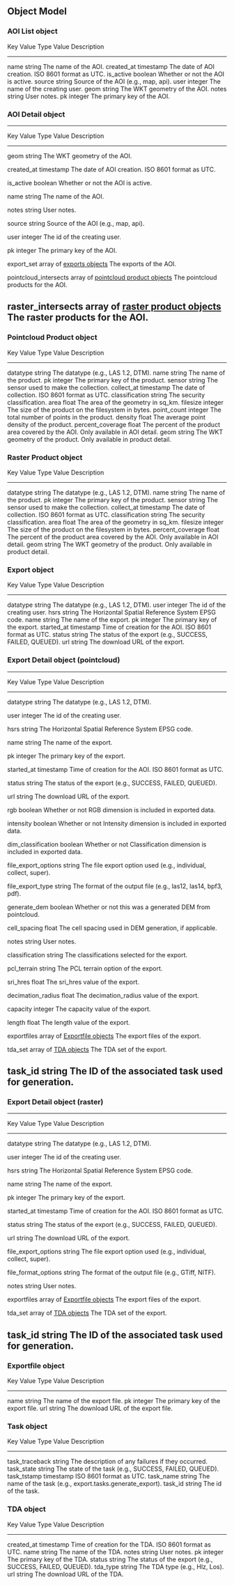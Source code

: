 Object Model
------------

### AOI List object

  Key                 Value Type   Value Description
  ------------------- ------------ -------------------------------------
  name                string       The name of the AOI.
  created\_at         timestamp    The date of AOI creation. ISO 8601 format as UTC.
  is\_active          boolean      Whether or not the AOI is active.
  source              string       Source of the AOI (e.g., map, api).
  user                integer      The name of the creating user.
  geom                string       The WKT geometry of the AOI.
  notes               string       User notes.
  pk                  integer      The primary key of the AOI.

### AOI Detail object

  ---------------------------------------------------------------------------------------------------------------------------------------------------------------
  Key                        Value Type                                                        Value Description
  -------------------------- ----------------------------------------------------------------- ------------------------------------------------------------------
  geom                       string                                                            The WKT geometry of the AOI.
  
  created\_at                timestamp                                                         The date of AOI creation. ISO 8601 format as UTC.
  
  is\_active                 boolean                                                           Whether or not the AOI is active.
  
  name                       string                                                            The name of the AOI.
  
  notes                      string                                                            User notes.
  
  source                     string                                                            Source of the AOI (e.g., map, api).
  
  user                       integer                                                           The id of the creating user.
  
  pk                         integer                                                           The primary key of the AOI.
  
  export\_set                array of [exports objects](#export-object)                        The exports of the AOI.
  
  pointcloud\_intersects     array of [pointcloud product objects](#pointcloud-product-object) The pointcloud products for the AOI.
  
  raster\_intersects         array of [raster product objects](#raster-product-object)         The raster products for the AOI.
  ---------------------------------------------------------------------------------------------------------------------------------------------------------------

### Pointcloud Product object

  Key               Value Type   Value Description
  ----------------- ------------ -------------------------------------
  datatype          string       The datatype (e.g., LAS 1.2, DTM).
  name              string       The name of the product.
  pk                integer      The primary key of the product.
  sensor            string       The sensor used to make the collection.
  collect\_at       timestamp    The date of collection. ISO 8601 format as UTC.
  classification    string       The security classification.
  area              float        The area of the geometry in sq_km.
  filesize          integer      The size of the product on the filesystem in bytes.
  point\_count      integer      The total number of points in the product.
  density           float        The average point density of the product.
  percent\_coverage float        The percent of the product area covered by the AOI.  Only available in AOI detail.
  geom              string       The WKT geometry of the product.  Only available in product detail.

### Raster Product object

  Key               Value Type   Value Description
  ----------------- ------------ -------------------------------------
  datatype          string       The datatype (e.g., LAS 1.2, DTM).
  name              string       The name of the product.
  pk                integer      The primary key of the product.
  sensor            string       The sensor used to make the collection.
  collect\_at       timestamp    The date of collection. ISO 8601 format as UTC.
  classification    string       The security classification.
  area              float        The area of the geometry in sq_km.
  filesize          integer      The size of the product on the filesystem in bytes.
  percent\_coverage float        The percent of the product area covered by the AOI.  Only available in AOI detail.
  geom              string       The WKT geometry of the product.  Only available in product detail.

### Export object

  Key                 Value Type   Value Description
  ------------------- ------------ -----------------------------------------------------------
  datatype            string       The datatype (e.g., LAS 1.2, DTM).
  user                integer      The id of the creating user.
  hsrs                string       The Horizontal Spatial Reference System EPSG code.
  name                string       The name of the export.
  pk                  integer      The primary key of the export.
  started\_at         timestamp    Time of creation for the AOI. ISO 8601 format as UTC.
  status              string       The status of the export (e.g., SUCCESS, FAILED, QUEUED).
  url                 string       The download URL of the export.

### Export Detail object (pointcloud)

  ----------------------------------------------------------------------------------------------------------------------------------
  Key                   Value Type                                              Value Description
  --------------------- ------------------------------------------------------- ----------------------------------------------------
  datatype              string                                                  The datatype (e.g., LAS 1.2, DTM).
  
  user                  integer                                                 The id of the creating user.
  
  hsrs                  string                                                  The Horizontal Spatial Reference System EPSG code.
  
  name                  string                                                  The name of the export.
  
  pk                    integer                                                 The primary key of the export.
  
  started\_at           timestamp                                               Time of creation for the AOI. ISO 8601 format as UTC.
  
  status                string                                                  The status of the export (e.g., SUCCESS, FAILED, QUEUED).
  
  url                   string                                                  The download URL of the export.
  
  rgb                   boolean                                                 Whether or not RGB dimension is included in exported data.
  
  intensity             boolean                                                 Whether or not Intensity dimension is included in exported data.
  
  dim\_classification   boolean                                                 Whether or not Classification dimension is included in exported data.
  
  file\_export\_options string                                                  The file export option used (e.g., individual, collect, super).
  
  file\_export\_type    string                                                  The format of the output file (e.g., las12, las14, bpf3, pdf).
  
  generate\_dem         boolean                                                 Whether or not this was a generated DEM from pointcloud.
  
  cell\_spacing         float                                                   The cell spacing used in DEM generation, if applicable.
  
  notes                 string                                                  User notes.
  
  classification        string                                                  The classifications selected for the export.
  
  pcl\_terrain          string                                                  The PCL terrain option of the export.
  
  sri\_hres             float                                                   The sri_hres value of the export.
  
  decimation\_radius    float                                                   The decimation\_radius value of the export.
  
  capacity              integer                                                 The capacity value of the export.
  
  length                float                                                   The length value of the export.
  
  exportfiles           array of [Exportfile objects](#exportfile-object)       The export files of the export.
  
  tda\_set              array of [TDA objects](#tda-object)                     The TDA set of the export.
  
  task\_id              string                                                  The ID of the associated task used for generation.
  ----------------------------------------------------------------------------------------------------------------------------------

### Export Detail object (raster)

  ----------------------------------------------------------------------------------------------------------------------------------
  Key                    Value Type                                             Value Description
  ---------------------- ------------------------------------------------------ ----------------------------------------------------
  datatype               string                                                 The datatype (e.g., LAS 1.2, DTM).
  
  user                   integer                                                The id of the creating user.
  
  hsrs                   string                                                 The Horizontal Spatial Reference System EPSG code.
  
  name                   string                                                 The name of the export.
  
  pk                     integer                                                The primary key of the export.
  
  started\_at            timestamp                                              Time of creation for the AOI. ISO 8601 format as UTC.
  
  status                 string                                                 The status of the export (e.g., SUCCESS, FAILED, QUEUED).
  
  url                    string                                                 The download URL of the export.
  
  file\_export\_options  string                                                 The file export option used (e.g., individual, collect, super).
  
  file\_format\_options  string                                                 The format of the output file (e.g., GTiff, NITF).
  
  notes                  string                                                 User notes.
  
  exportfiles            array of [Exportfile objects](#exportfile-object)      The export files of the export.
  
  tda\_set               array of [TDA objects](#tda-object)                    The TDA set of the export.
  
  task\_id               string                                                 The ID of the associated task used for generation.
  ----------------------------------------------------------------------------------------------------------------------------------

### Exportfile object

  Key    Value Type   Value Description
  ------ ------------ --------------------------------------
  name   string       The name of the export file.
  pk     integer      The primary key of the export file.
  url    string       The download URL of the export file.

### Task object

  Key               Value Type   Value Description
  ----------------- ------------ -------------------------------------------------------------
  task\_traceback   string       The description of any failures if they occurred.
  task\_state       string       The state of the task (e.g., SUCCESS, FAILED, QUEUED).
  task\_tstamp      timestamp    ISO 8601 format as UTC.
  task\_name        string       The name of the task (e.g., export.tasks.generate\_export).
  task\_id          string       The id of the task.

### TDA object

  Key           Value Type   Value Description
  ------------- ------------ -----------------------------------------------------------
  created\_at   timestamp    Time of creation for the TDA. ISO 8601 format as UTC.
  name          string       The name of the TDA.
  notes         string       User notes.
  pk            integer      The primary key of the TDA.
  status        string       The status of the export (e.g., SUCCESS, FAILED, QUEUED).
  tda\_type     string       The TDA type (e.g., Hlz, Los).
  url           string       The download URL of the TDA.

